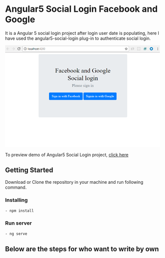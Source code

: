 # Angular5 Social Login Facebook and Google 
It is a Angular 5 social login project after login user date is populating, here I have used the angular5-social-login plug-in to authenticate social login.

<p align="center">
    <img  alt="Angular5 Social Login" src="img/Angular5-Social-Login.png" class="img-responsive">
</p>

To preview demo of Angular5 Social Login project, [click here](https://stackblitz.com/edit/angular5-social-login?embed=1&file=index.html&hideExplorer=1&hideNavigation=1&view=preview)

## Getting Started
Download  or Clone the repository in your machine and run following command.

### Installing
    - npm install

### Run server
    - ng serve
    

## Below are the steps for who want to write by own





